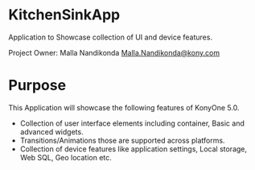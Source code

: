 KitchenSinkApp
=======================

Application to Showcase collection of UI and device features.

Project Owner: Malla Nandikonda <Malla.Nandikonda@kony.com>

# Purpose
This Application will showcase the following features of KonyOne 5.0.

* Collection of user interface elements including container, Basic and advanced widgets.
* Transitions/Animations those are supported across platforms.
* Collection of device features like application settings, Local storage, Web SQL, Geo location etc.
